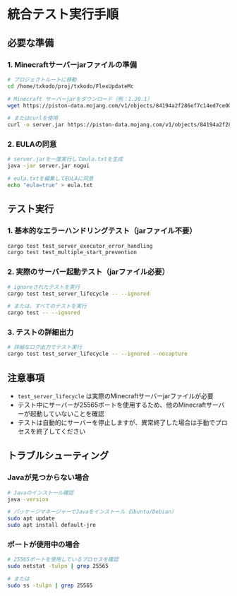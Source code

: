 # 統合テスト実行手順

## 必要な準備

### 1. Minecraftサーバーjarファイルの準備
```bash
# プロジェクトルートに移動
cd /home/txkodo/proj/txkodo/FlexUpdateMc

# Minecraft サーバーjarをダウンロード（例：1.20.1）
wget https://piston-data.mojang.com/v1/objects/84194a2f286ef7c14ed7ce0090dba59902951553/server.jar

# またはcurlを使用
curl -o server.jar https://piston-data.mojang.com/v1/objects/84194a2f286ef7c14ed7ce0090dba59902951553/server.jar
```

### 2. EULAの同意
```bash
# server.jarを一度実行してeula.txtを生成
java -jar server.jar nogui

# eula.txtを編集してEULAに同意
echo "eula=true" > eula.txt
```

## テスト実行

### 1. 基本的なエラーハンドリングテスト（jarファイル不要）
```bash
cargo test test_server_executor_error_handling
cargo test test_multiple_start_prevention
```

### 2. 実際のサーバー起動テスト（jarファイル必要）
```bash
# ignoreされたテストを実行
cargo test test_server_lifecycle -- --ignored

# または、すべてのテストを実行
cargo test -- --ignored
```

### 3. テストの詳細出力
```bash
# 詳細なログ出力でテスト実行
cargo test test_server_lifecycle -- --ignored --nocapture
```

## 注意事項

- `test_server_lifecycle` は実際のMinecraftサーバーjarファイルが必要
- テスト中にサーバーが25565ポートを使用するため、他のMinecraftサーバーが起動していないことを確認
- テストは自動的にサーバーを停止しますが、異常終了した場合は手動でプロセスを終了してください

## トラブルシューティング

### Javaが見つからない場合
```bash
# Javaのインストール確認
java -version

# パッケージマネージャーでJavaをインストール（Ubuntu/Debian）
sudo apt update
sudo apt install default-jre
```

### ポートが使用中の場合
```bash
# 25565ポートを使用しているプロセスを確認
sudo netstat -tulpn | grep 25565

# または
sudo ss -tulpn | grep 25565
```